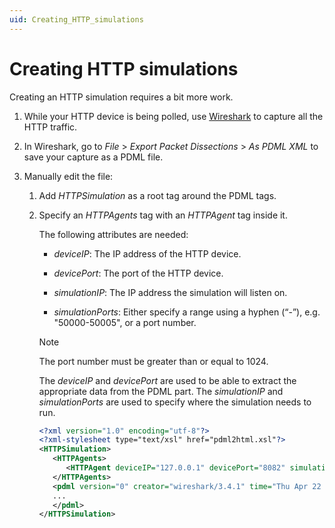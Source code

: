 ```yaml
---
uid: Creating_HTTP_simulations
---
```


# Creating HTTP simulations

Creating an HTTP simulation requires a bit more work.

1. While your HTTP device is being polled, use [Wireshark](xref:Wireshark) to capture all the HTTP traffic.

1. In Wireshark, go to *File* > *Export Packet Dissections* > *As PDML XML* to save your capture as a PDML file.

1. Manually edit the file:

   1. Add *HTTPSimulation* as a root tag around the PDML tags.

   1. Specify an *HTTPAgents* tag with an *HTTPAgent* tag inside it.

      The following attributes are needed:

      - *deviceIP*: The IP address of the HTTP device.

      - *devicePort*: The port of the HTTP device.

      - *simulationIP*: The IP address the simulation will listen on.

      - *simulationPorts*: Either specify a range using a hyphen (“-”), e.g. "50000-50005", or a port number.

      > [!NOTE]
      > The port number must be greater than or equal to 1024.

      The *deviceIP* and *devicePort* are used to be able to extract the appropriate data from the PDML part. The *simulationIP* and *simulationPorts* are used to specify where the simulation needs to run.

      ```xml
      <?xml version="1.0" encoding="utf-8"?>
      <?xml-stylesheet type="text/xsl" href="pdml2html.xsl"?>
      <HTTPSimulation>
         <HTTPAgents>
            <HTTPAgent deviceIP="127.0.0.1" devicePort="8082" simulationIP="127.0.0.1" simulationPorts="8888" />
         </HTTPAgents>
         <pdml version="0" creator="wireshark/3.4.1" time="Thu Apr 22 08:56:12 2021" capture_file="file.pcap">
         ...
         </pdml>
      </HTTPSimulation>
      ```
